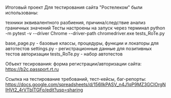 Итоговый проект
Для тестирования сайта "Ростелеком" были использованы:

техники эквивалентного разбиения, причина/следствие анализ граничных значений Тесты настроены на запуск через терминал python -m pytest -v --driver Chrome --driver-path chromedriver.exe tests_RoTe.py

base_page.py - базовые классы, процедуры, функции и локаторы для автотестов
settings.py - регистрационные данные для позитивных тестов авторизации
tests_RoTe.py - набор автотестов

Объект тесирования: форма регистрации/авторизации сайта: https://b2c.passport.rt.ru

Ссылка на тестирование требований, тест-кейсы, баг-репорты: https://docs.google.com/spreadsheets/d/156llkPASV_n4J1qP9MZ3GCIOrgNlHVt2_4rVTbITGFo/edit?usp=sharing

